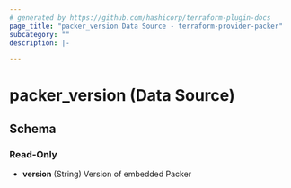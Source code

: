 ```yaml
---
# generated by https://github.com/hashicorp/terraform-plugin-docs
page_title: "packer_version Data Source - terraform-provider-packer"
subcategory: ""
description: |-
  
---
```


# packer_version (Data Source)





<!-- schema generated by tfplugindocs -->
## Schema

### Read-Only

- **version** (String) Version of embedded Packer


